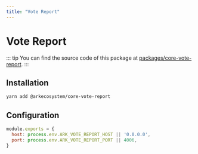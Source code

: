```yaml
---
title: "Vote Report"
---
```


# Vote Report

::: tip
You can find the source code of this package at [packages/core-vote-report](https://github.com/ArkEcosystem/core/tree/master/packages/core-vote-report).
:::

## Installation

```bash
yarn add @arkecosystem/core-vote-report
```

## Configuration

```js
module.exports = {
  host: process.env.ARK_VOTE_REPORT_HOST || '0.0.0.0',
  port: process.env.ARK_VOTE_REPORT_PORT || 4006,
}
```
